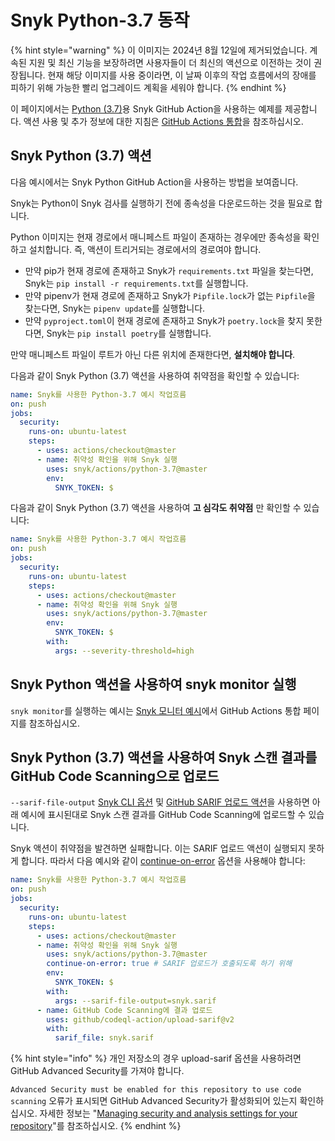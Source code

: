 # Snyk Python-3.7 동작

{% hint style="warning" %}
이 이미지는 2024년 8월 12일에 제거되었습니다. 계속된 지원 및 최신 기능을 보장하려면 사용자들이 더 최신의 액션으로 이전하는 것이 권장됩니다. 현재 해당 이미지를 사용 중이라면, 이 날짜 이후의 작업 흐름에서의 장애를 피하기 위해 가능한 빨리 업그레이드 계획을 세워야 합니다.
{% endhint %}

이 페이지에서는 [Python (3.7)](https://github.com/snyk/actions/tree/master/python-3.7)용 Snyk GitHub Action을 사용하는 예제를 제공합니다. 액션 사용 및 추가 정보에 대한 지침은 [GitHub Actions 통합](https://docs.snyk.io/integrations/ci-cd-integrations/github-actions-integration)을 참조하십시오.

## Snyk Python (3.7) 액션

다음 예시에서는 Snyk Python GitHub Action을 사용하는 방법을 보여줍니다.

Snyk는 Python이 Snyk 검사를 실행하기 전에 종속성을 다운로드하는 것을 필요로 합니다.

Python 이미지는 현재 경로에서 매니페스트 파일이 존재하는 경우에만 종속성을 확인하고 설치합니다. 즉, 액션이 트리거되는 경로에서의 경로여야 합니다.

* 만약 pip가 현재 경로에 존재하고 Snyk가 `requirements.txt` 파일을 찾는다면, Snyk는 `pip install -r requirements.txt`를 실행합니다.
* 만약 pipenv가 현재 경로에 존재하고 Snyk가 `Pipfile.lock`가 없는 `Pipfile`을 찾는다면, Snyk는 `pipenv update`를 실행합니다.
* 만약 `pyproject.toml`이 현재 경로에 존재하고 Snyk가 `poetry.lock`을 찾지 못한다면, Snyk는 `pip install poetry`를 실행합니다.

만약 매니페스트 파일이 루트가 아닌 다른 위치에 존재한다면, **설치해야 합니다**.

다음과 같이 Snyk Python (3.7) 액션을 사용하여 취약점을 확인할 수 있습니다:

```yaml
name: Snyk를 사용한 Python-3.7 예시 작업흐름
on: push
jobs:
  security:
    runs-on: ubuntu-latest
    steps:
      - uses: actions/checkout@master
      - name: 취약성 확인을 위해 Snyk 실행
        uses: snyk/actions/python-3.7@master
        env:
          SNYK_TOKEN: $
```

다음과 같이 Snyk Python (3.7) 액션을 사용하여 **고 심각도 취약점** 만 확인할 수 있습니다:

```yaml
name: Snyk를 사용한 Python-3.7 예시 작업흐름
on: push
jobs:
  security:
    runs-on: ubuntu-latest
    steps:
      - uses: actions/checkout@master
      - name: 취약성 확인을 위해 Snyk 실행
        uses: snyk/actions/python-3.7@master
        env:
          SNYK_TOKEN: $
        with:
          args: --severity-threshold=high
```

## Snyk Python 액션을 사용하여 snyk monitor 실행

`snyk monitor`를 실행하는 예시는 [Snyk 모니터 예시](https://docs.snyk.io/integrations/ci-cd-integrations/github-actions-integration#snyk-monitor-example)에서 GitHub Actions 통합 페이지를 참조하십시오.

## Snyk Python (3.7) 액션을 사용하여 Snyk 스캔 결과를 GitHub Code Scanning으로 업로드

`--sarif-file-output` [Snyk CLI 옵션](https://docs.snyk.io/snyk-cli/cli-reference) 및 [GitHub SARIF 업로드 액션](https://docs.github.com/en/code-security/secure-coding/uploading-a-sarif-file-to-github)을 사용하면 아래 예시에 표시된대로 Snyk 스캔 결과를 GitHub Code Scanning에 업로드할 수 있습니다.

Snyk 액션이 취약점을 발견하면 실패합니다. 이는 SARIF 업로드 액션이 실행되지 못하게 합니다. 따라서 다음 예시와 같이 [continue-on-error](https://docs.github.com/en/actions/reference/workflow-syntax-for-github-actions#jobsjob_idstepscontinue-on-error) 옵션을 사용해야 합니다:

```yaml
name: Snyk를 사용한 Python-3.7 예시 작업흐름
on: push
jobs:
  security:
    runs-on: ubuntu-latest
    steps:
      - uses: actions/checkout@master
      - name: 취약성 확인을 위해 Snyk 실행
        uses: snyk/actions/python-3.7@master
        continue-on-error: true # SARIF 업로드가 호출되도록 하기 위해
        env:
          SNYK_TOKEN: $
        with:
          args: --sarif-file-output=snyk.sarif
      - name: GitHub Code Scanning에 결과 업로드
        uses: github/codeql-action/upload-sarif@v2
        with:
          sarif_file: snyk.sarif
```

{% hint style="info" %}
개인 저장소의 경우 upload-sarif 옵션을 사용하려면 GitHub Advanced Security를 가져야 합니다. &#x20;

`Advanced Security must be enabled for this repository to use code scanning` 오류가 표시되면 GitHub Advanced Security가 활성화되어 있는지 확인하십시오. 자세한 정보는 "[Managing security and analysis settings for your repository](https://docs.github.com/en/repositories/managing-your-repositorys-settings-and-features/enabling-features-for-your-repository/managing-security-and-analysis-settings-for-your-repository)"를 참조하십시오.
{% endhint %}